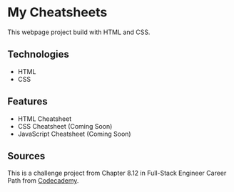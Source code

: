 # My Cheatsheets

This webpage project build with HTML and CSS. 

## Technologies

- HTML
- CSS

## Features

- HTML Cheatsheet
- CSS Cheatsheet (Coming Soon)
- JavaScript Cheatsheet (Coming Soon)

## Sources

This is a challenge project from Chapter 8.12 in Full-Stack Engineer Career Path from [Codecademy](https://www.codecademy.com/).
